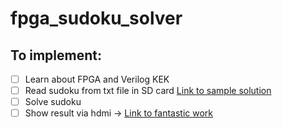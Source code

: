 # fpga_sudoku_solver

## To implement:
 - [ ] Learn about FPGA and Verilog KEK
 - [ ] Read sudoku from txt file in SD card [Link to sample solution](https://github.com/vossstef/tang_nano_20k_c64/blob/main/src/misc/sd_card.v)
 - [ ] Solve sudoku 
 - [ ] Show result via hdmi -> [Link to fantastic work](https://mjseemjdo.com/2021/04/02/tutorial-6-hdmi-display-output/)
